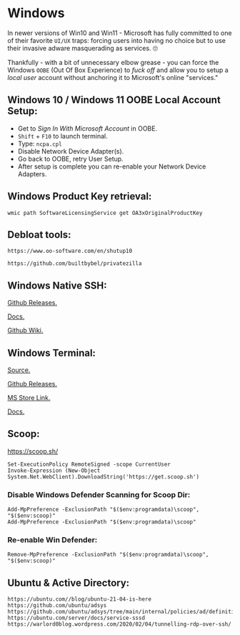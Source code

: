 # Windows

In newer versions of Win10 and Win11 - Microsoft has fully committed to one of their favorite `UI/UX` traps: forcing users into having no choice but to use their invasive adware masquerading as services. 🙄️

Thankfully - with a bit of unnecessary elbow grease - you can force the Windows `OOBE` (Out Of Box Experience) to _fuck off_ and allow you to setup a _local user_ account without anchoring it to Microsoft's online "services."

## Windows 10 / Windows 11 OOBE Local Account Setup:

-   Get to _Sign In With Microsoft Account_ in OOBE.
-   `Shift` + `F10` to launch terminal.
-   Type: `ncpa.cpl`
-   Disable Network Device Adapter(s).
-   Go back to OOBE, retry User Setup.
-   After setup is complete you can re-enable your Network Device Adapters.

## Windows Product Key retrieval:

`wmic path SoftwareLicensingService get OA3xOriginalProductKey`

## Debloat tools:

`https://www.oo-software.com/en/shutup10`

`https://github.com/builtbybel/privatezilla`

## Windows Native SSH:

[Github Releases.](https://github.com/PowerShell/Win32-OpenSSH/releases)

[Docs.](https://docs.microsoft.com/en-us/windows-server/administration/openssh/openssh_server_configuration)

[Github Wiki.](https://github.com/powershell/win32-openssh/wiki)

## Windows Terminal:

[Source.](https://github.com/Microsoft/Terminal)

[Github Releases.](https://github.com/microsoft/terminal/releases)

[MS Store Link.](https://apps.microsoft.com/store/detail/windows-terminal/9N0DX20HK701?hl=en-us&gl=US)

[Docs.](https://docs.microsoft.com/en-us/windows/terminal/)

## Scoop:

<https://scoop.sh/>

```
Set-ExecutionPolicy RemoteSigned -scope CurrentUser
Invoke-Expression (New-Object System.Net.WebClient).DownloadString('https://get.scoop.sh')
```
### Disable Windows Defender Scanning for Scoop Dir:

```
Add-MpPreference -ExclusionPath "$($env:programdata)\scoop", "$($env:scoop)"
Add-MpPreference -ExclusionPath "$($env:programdata)\scoop"
```
### Re-enable Win Defender:
`Remove-MpPreference -ExclusionPath "$($env:programdata)\scoop", "$($env:scoop)"`

## Ubuntu & Active Directory:

```
https://ubuntu.com//blog/ubuntu-21-04-is-here
https://github.com/ubuntu/adsys
https://github.com/ubuntu/adsys/tree/main/internal/policies/ad/definitions/policy/Ubuntu/all
https://ubuntu.com/server/docs/service-sssd
https://warlord0blog.wordpress.com/2020/02/04/tunnelling-rdp-over-ssh/
```
